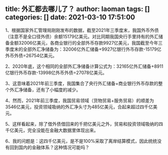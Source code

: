 title: 外汇都去哪儿了？
author: laoman
tags: []
categories: []
date: 2021-03-10 17:51:00
---
1、根据国家外汇管理局刚刚发布的数据，截至2021年三季度末，我国外币外债（注意不是全口径外债）余额15179亿美元。对比同期我国央行手里持有的外汇储备金额32006亿美元，各商业银行的全部外币存款9927亿美元，我国截至今年三季度末的全部外汇净储备为：32006亿外汇储备+9927亿银行外币存款-15179亿外币外债=26754亿美元。



2、2020年底，这个相同的全部外汇净储备计算公式为：32165亿外汇储备+8911亿银行外币存款-13998亿外币外债=27078亿美元。



3、这意味着2021年前三季度，我国集合了央行外汇储备+商业银行外币存款的整个外汇净储备，还有了小幅度的减少。



4、然而，2021年前三季度，我国贸易领域（货物贸易+服务贸易）的顺差为3546亿美元，投资领域吸纳的外汇净头寸为485亿美元，合起来超过四千亿美元。



5、这样看起来，除了借外债借回来的千把亿美元之外，贸易和投资领域吸纳的四千亿美元，完全没能在金融大数据里体现出来。



6、我的问题是：这四千亿美元，是不是100%采取了离岸结算模式，因此统统没有回到国内的金融体系？这种情况可能吗？